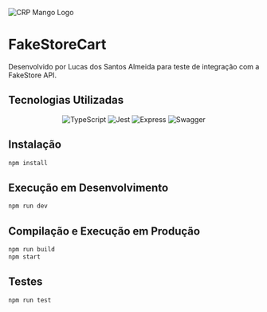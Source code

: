 ![CRP Mango Logo](https://cdn.prod.website-files.com/63fcdb80d85f318285d752b1/63fcfafd29494a75d72d1a92_Logo-CRP-Mango-Default.svg)

# FakeStoreCart

Desenvolvido por Lucas dos Santos Almeida para teste de integração com a FakeStore API.

## Tecnologias Utilizadas

<div align="center">

  ![TypeScript](https://img.shields.io/badge/TypeScript-3178C6?style=for-the-badge&logo=typescript&logoColor=white)
  ![Jest](https://img.shields.io/badge/Jest-C21325?style=for-the-badge&logo=jest&logoColor=white)
  ![Express](https://img.shields.io/badge/Express-000000?style=for-the-badge&logo=express&logoColor=white)
  ![Swagger](https://img.shields.io/badge/Swagger-85EA2D?style=for-the-badge&logo=swagger&logoColor=black)

</div>

## Instalação

```bash
npm install
```  

## Execução em Desenvolvimento

```bash
npm run dev
```  

## Compilação e Execução em Produção

```bash
npm run build
npm start
```  

## Testes

```bash
npm run test
``` 
